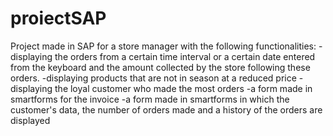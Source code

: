 # proiectSAP

Project made in SAP for a store manager with the following functionalities:
-displaying the orders from a certain time interval or a certain date entered from the keyboard and the amount collected by the store following these orders.
-displaying products that are not in season at a reduced price
-displaying the loyal customer who made the most orders
-a form made in smartforms for the invoice
-a form made in smartforms in which the customer's data, the number of orders made and a history of the orders are displayed
